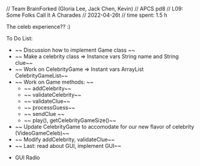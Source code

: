 // Team BrainForked (Gloria Lee, Jack Chen, Kevin)
// APCS pd8
// L09: Some Folks Call It A Charades
// 2022-04-26t
// time spent: 1.5 h

The celeb experience?? :) 

To Do List:
* ~~  Discussion how to implement Game class ~~
* ~~ Make a celebrity class => Instance vars String name and String clue~~
* ~~ Work on CelebrityGame => Instant vars ArrayList<Celebrity> CelebrityGameList~~
* ~~ Work on Game methods: ~~ 
    - ~~ addCelebrity~~
    - ~~ validateCelebrity~~
    - ~~ validateClue~~
    - ~~ processGuess~~
    - ~~ sendClue ~~
    - ~~ play(), getCelebrityGameSize()~~
* ~~ Update CelebrityGame to accomodate for our new flavor of celebrity (VideoGameCeleb)~~
* ~~ Modify addCelebrity, validateClue~~
* ~~ Last: read about GUI, implement GUI~~
- GUI Radio